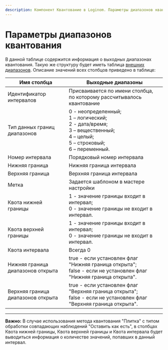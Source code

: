 ```yaml
---
description: Компонент Квантование в Loginom. Параметры диапазонов квантования. 
---
```

# Параметры диапазонов квантования

В данной таблице содержится информация о выходных диапазонах квантования. Такую же структуру будет иметь таблица [внешних диапазонов](./external-ranges.md). Описание значений всех столбцов приведено в таблице:

 | Имя столбца | Выходные диапазоны |
 | ------- | ------- |
 | Идентификатор интервалов | Присваивается по имени столбца, по которому рассчитывалось квантование |
 | Тип данных границ диапазонов | 0 - неопределенный; <br> 1 – логический; <br>  2 - дата/время; <br> 3 – вещественный; <br> 4 – целый; <br>  5 – строковый; <br> 6 – переменный. |
 | Номер интервала | Порядковый номер интервала |
 | Нижняя граница | Нижняя граница интервала |
 | Верхняя граница | Верхняя граница интервала |
 | Метка | Задается шаблоном в мастере настройки |
 | Квота нижней границы | 1 - значение границы входит в интервал; <br> 0 - значение границы не входит в интервал. |
 | Квота верхней границы | 1 - значение границы входит в интервал; <br> 0 - значение границы не входит в интервал. |
 | Квота интервала | Всегда 0 |
 | Нижняя граница диапазонов открыта | true - если установлен флаг "Нижняя граница открыта"; <br> false - если не установлен флаг "Нижняя граница открыта". |
 | Верхняя граница диапазонов открыта | true - если установлен флаг "Верхняя граница открыта"; <br> false - если не установлен флаг "Верхняя граница открыта". |

-------

**Важно:** В случае использования метода квантования "Плитка" с типом обработки совпадающих наблюдений "Оставить как есть", в столбцах Квота нижней границы, Квота верхней границы и Квота интервала будет выводиться информация о количестве значений, попавших в данный интервал.
